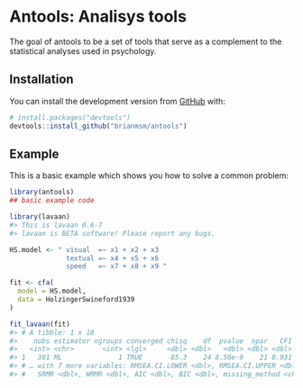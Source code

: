 
<!-- README.md is generated from README.Rmd. Please edit that file -->

# Antools: Analisys tools

<!-- badges: start -->
<!-- badges: end -->

The goal of antools to be a set of tools that serve as a complement to
the statistical analyses used in psychology.

## Installation

You can install the development version from
[GitHub](https://github.com/) with:

``` r
# install.packages("devtools")
devtools::install_github("brianmsm/antools")
```

## Example

This is a basic example which shows you how to solve a common problem:

``` r
library(antools)
## basic example code
```

``` r
library(lavaan)
#> This is lavaan 0.6-7
#> lavaan is BETA software! Please report any bugs.

HS.model <- " visual  =~ x1 + x2 + x3
              textual =~ x4 + x5 + x6
              speed   =~ x7 + x8 + x9 "

fit <- cfa(
  model = HS.model,
  data = HolzingerSwineford1939
)

fit_lavaan(fit)
#> # A tibble: 1 x 18
#>    nobs estimator ngroups converged chisq    df  pvalue  npar   CFI   TLI  RMSEA
#>   <int> <chr>       <int> <lgl>     <dbl> <dbl>   <dbl> <dbl> <dbl> <dbl>  <dbl>
#> 1   301 ML              1 TRUE       85.3    24 8.50e-9    21 0.931 0.896 0.0921
#> # … with 7 more variables: RMSEA.CI.LOWER <dbl>, RMSEA.CI.UPPER <dbl>,
#> #   SRMR <dbl>, WRMR <dbl>, AIC <dbl>, BIC <dbl>, missing_method <chr>
```
